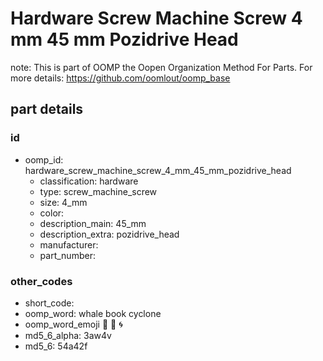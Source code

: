 # Hardware Screw Machine Screw 4 mm 45 mm Pozidrive Head  

note: This is part of OOMP the Oopen Organization Method For Parts. For more details: https://github.com/oomlout/oomp_base

##  part details





### id
* oomp_id: hardware_screw_machine_screw_4_mm_45_mm_pozidrive_head
  * classification: hardware
  * type: screw_machine_screw
  * size: 4_mm
  * color: 
  * description_main: 45_mm
  * description_extra: pozidrive_head
  * manufacturer: 
  * part_number: 

### other_codes
* short_code: 
* oomp_word: whale book cyclone
* oomp_word_emoji :whale: :book: :cyclone:
* md5_6_alpha: 3aw4v
* md5_6: 54a42f